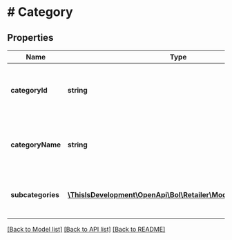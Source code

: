 # # Category

## Properties

Name | Type | Description | Notes
------------ | ------------- | ------------- | -------------
**categoryId** | **string** | The id of the parent category which the product belongs to. |
**categoryName** | **string** | The name of the parent category which the product belongs to. |
**subcategories** | [**\ThisIsDevelopment\OpenApi\Bol\Retailer\Models\SubCategory[]**](SubCategory.md) | The subcategories which the product belongs to. | [optional]

[[Back to Model list]](../../README.md#models) [[Back to API list]](../../README.md#endpoints) [[Back to README]](../../README.md)
